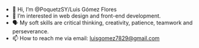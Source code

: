 - 👋 Hi, I’m @PoquetzSY/Luis Gómez Flores
- 👀 I’m interested in web design and front-end development.
- 🗣️ My soft skills are critical thinking, creativity, patience, teamwork and perseverance.
- 📫 How to reach me via email: luisgomez7829@gmail.com
